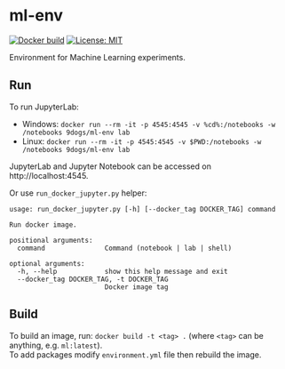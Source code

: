 # ml-env

[![Docker build](https://img.shields.io/docker/cloud/automated/9dogs/ml-env)](https://hub.docker.com/r/9dogs/ml-env) 
[![License: MIT](https://img.shields.io/github/license/9dogs/ml-env)](https://choosealicense.com/licenses/mit/)

Environment for Machine Learning experiments.

## Run
To run JupyterLab:
- Windows: `docker run --rm -it -p 4545:4545 -v %cd%:/notebooks -w /notebooks 9dogs/ml-env lab`
- Linux: `docker run --rm -it -p 4545:4545 -v $PWD:/notebooks -w /notebooks 9dogs/ml-env lab`

JupyterLab and Jupyter Notebook can be accessed on http://localhost:4545.

Or use `run_docker_jupyter.py` helper:
```
usage: run_docker_jupyter.py [-h] [--docker_tag DOCKER_TAG] command

Run docker image.

positional arguments:
  command               Command (notebook | lab | shell)

optional arguments:
  -h, --help            show this help message and exit
  --docker_tag DOCKER_TAG, -t DOCKER_TAG
                        Docker image tag
```

## Build
To build an image, run: `docker build -t <tag> .` (where `<tag>` can be anything, e.g. `ml:latest`). \
To add packages modify `environment.yml` file then rebuild the image.
